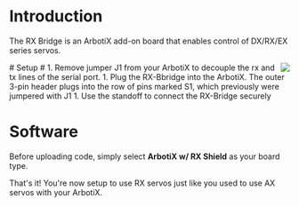 # Introduction #
The RX Bridge is an ArbotiX add-on board that enables control of DX/RX/EX series servos.

<img src='http://www.trossenrobotics.com/images/psimages/RXBridge-on-arbotix-300.jpg' align='right' />
# Setup #
  1. Remove jumper J1 from your ArbotiX to decouple the rx and tx lines of the serial port.
  1. Plug the RX-Bbridge into the ArbotiX. The outer 3-pin header plugs into the row of pins marked S1, which previously were jumpered with J1
  1. Use the standoff to connect the RX-Bridge securely

# Software #
Before uploading code, simply select **ArbotiX w/ RX Shield** as your board type.

That's it! You're now setup to use RX servos just like you used to use AX servos with your ArbotiX.